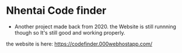 # Nhentai Code finder

- Another project made back from 2020.
the Website is still runnning though so It's still good and working properly.

the website is here: https://codefinder.000webhostapp.com/